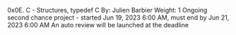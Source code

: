 0x0E. C - Structures, typedef
C
 By: Julien Barbier
 Weight: 1
 Ongoing second chance project - started Jun 19, 2023 6:00 AM, must end by Jun 21, 2023 6:00 AM
 An auto review will be launched at the deadline
